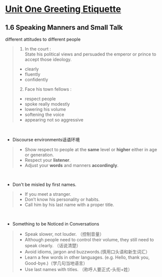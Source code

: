 # [Unit One Greeting Etiquette](https://github.com/LOUHOIN/Western-Culture-Notes/blob/master/1.0.md)
## 1.6  Speaking Manners and Small Talk

different attitudes to different people

>1. In the court :<br>
> State his political views and persuaded the emperor or prince to accept those ideology.<br>
>+ clearly<br>
>+ fluently<br>
>+ confidently<br>
>2. Face his town fellows :<br>
>+ respect people<br>
>+ spoke really modestly<br>
>+ lowering his volume<br>
>+ softening the voice<br>
>+ appearing not so aggressive<br>

<br>

* Discourse environments话语环境
>+ Show respect to people at the **same** level or **higher** either in age or generation.
>+ Respect your **listener**.
>+ Adjust your **words** and manners **accordingly**.

<br>

* Don't be misled by first names.
>+ If you meet a stranger.
>+ Don’t know his personality or habits.
>+ Call him by his last name with a proper title.

<br>

* Something to be Noticed in Conversations 
>+ Speak slower, not louder.  （控制音量）
>+ Although people need to control their volume, they still need to speak clearly. （话说清楚）
>+ Avoid idioms, jargon and buzzwords.(慎用口头语和新生词汇）
>+ Learn a few words in other languages. (e.g. Hello, thank you, Good-bye.)（学几句当地语言）
>+ Use last names with titles.  （称呼人要正式-头衔+姓）